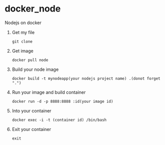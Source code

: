 # docker_node
Nodejs on docker

1. Get my file

    `git clone`

2. Get image

    `docker pull node`
   
3. Build your node image

    `docker build -t mynodeapp(your nodejs project name) .(donot forget ".")`
    
4. Run your image and build container

    `docker run -d -p 8888:8888 :id(your image id)`
    
5. Into your container

    `docker exec -i -t (container id) /bin/bash`
    
6. Exit your container

    `exit`
